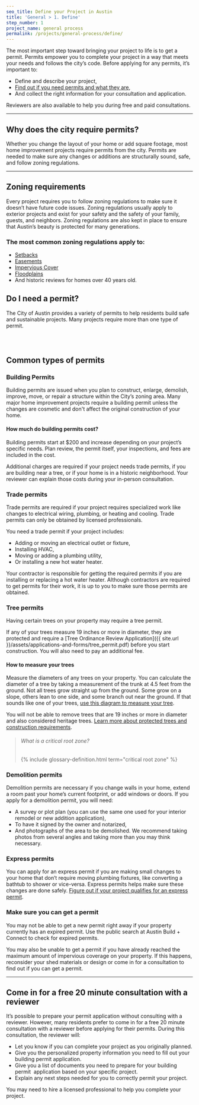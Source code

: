 ```yaml
---
seo_title: Define your Project in Austin
title: 'General > 1. Define'
step_number: 1
project_name: general process
permalink: /projects/general-process/define/
---
```



The most important step toward bringing your project to life is to get a permit. Permits empower you to complete your project in a way that meets your needs and follows the city’s code. Before applying for any permits, it’s important to:

* Define and describe your project,
* [Find out if you need permits and what they are](/residential-toolkit/projects-that-dont-require-a-permit/), &nbsp;
* And collect the right information for your consultation and application.

Reviewers are also available to help you during free and paid consultations.

---

## Why does the city require permits?

Whether you change the layout of your home or add square footage, most home improvement projects require permits from the city. Permits are needed to make sure any changes or additions are structurally sound, safe, and follow zoning regulations.

---

## Zoning requirements

Every project requires you to follow zoning regulations to make sure it doesn’t have future code issues. Zoning regulations usually apply to exterior projects and exist for your safety and the safety of your family, guests, and neighbors. Zoning regulations are also kept in place to ensure that Austin’s beauty is protected for many generations.

### The most common zoning regulations apply to:

* [Setbacks](/resources/glossary/setback)
* [Easements](/resources/glossary/easement)
* [Impervious Cover](/resources/glossary/impervious-cover)
* [Floodplains](/resources/glossary/floodplain)
* And historic reviews for homes over 40 years old.

## Do I need a permit?

The City of Austin provides a variety of permits to help residents build safe and sustainable projects. Many projects require more than one type of permit.

### &nbsp;

## Common types of permits

### Building Permits

Building permits are issued when you plan to construct, enlarge, demolish, improve, move, or repair a structure within the City’s zoning area. Many major home improvement projects require a building permit unless the changes are cosmetic and don't affect the original construction of your home.

#### How much do building permits cost?

Building permits start at $200 and increase depending on your project’s specific needs. Plan review, the permit itself, your inspections, and fees are included in the cost.

Additional charges are required if your project needs trade permits, if you are building near a tree, or if your home is in a historic neighborhood. Your reviewer can explain those costs during your in-person consultation.

### Trade permits

Trade permits are required if your project requires specialized work like changes to electrical wiring, plumbing, or heating and cooling. Trade permits can only be obtained by licensed professionals.

You need a trade permit if your project includes:

* Adding or moving an electrical outlet or fixture,
* Installing HVAC,
* Moving or adding a plumbing utility,
* Or installing a new hot water heater.

Your contractor is responsible for getting the required permits if you are installing or replacing a hot water heater. Although contractors are required to get permits for their work, it is up to you to make sure those permits are obtained.

### Tree permits

Having certain trees on your property may require a tree permit.

If any of your trees measure 19 inches or more in diameter, they are protected and require a [Tree Ordinance Review Application]({{ site.url }}/assets/applications-and-forms/tree_permit.pdf) before you start construction. You will also need to pay an additional fee.

#### How to measure your trees

Measure the diameters of any trees on your property. You can calculate the diameter of a tree by taking a measurement of the trunk at 4.5 feet from the ground. Not all trees grow straight up from the ground. Some grow on a slope, others lean to one side, and some branch out near the ground. If that sounds like one of your trees, [use this diagram to measure your tree](https://www.austintexas.gov/page/residential-tree-permit-process).

You will not be able to remove trees that are 19 inches or more in diameter and also considered heritage trees.&nbsp;[Learn more about protected trees and construction requirements](/residential-toolkit/building-near-a-tree/).

> ###### What is a critical root zone?
>
> {% include glossary-definition.html term="critical root zone" %}

### Demolition permits

Demolition permits are necessary if you change walls in your home, extend a room past your home’s current footprint, or add windows or doors. If you apply for a demolition permit, you will need:

* A survey or plot plan (you can use the same one used for your interior remodel or new addition application),
* To have it signed by the owner and notarized,
* And photographs of the area to be demolished. We recommend taking photos from several angles and taking more than you may think necessary.

### Express permits

You can apply for an express permit if you are making small changes to your home that don’t require moving plumbing fixtures, like converting a bathtub to shower or vice-versa. Express permits helps make sure these changes are done safely. [Figure out if your project qualifies for an express permit](/residential-toolkit/express-permits).

### Make sure you can get a permit

You may not be able to get a new permit right away if your property currently has an expired permit. Use the public search at Austin Build + Connect to check for expired permits.

You may also be unable to get a permit if you have already reached the maximum amount of impervious coverage on your property. If this happens, reconsider your shed materials or design or come in for a consultation to find out if you can get a permit.

---

## Come in for a free 20 minute consultation with a reviewer

It’s possible to prepare your permit application without consulting with a reviewer. However, many residents prefer to come in for a free 20 minute consultation with a reviewer before applying for their permits. During this consultation, the reviewer will:

* Let you know if you can complete your project as you originally planned.
* Give you the personalized property information you need to fill out your building permit application.
* Give you a list of documents you need to prepare for your building permit &nbsp;application based on your specific project.
* Explain any next steps needed for you to correctly permit your project.

You may need to hire a licensed professional to help you complete your project.&nbsp;